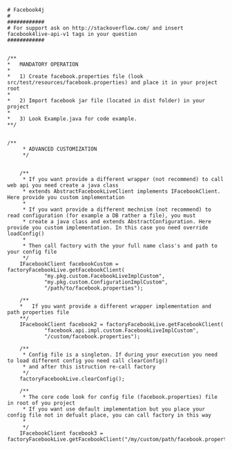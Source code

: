 	# Facebook4j
	#
	############
	# For support ask on http://stackoverflow.com/ and insert facebook4live-api-v1 tags in your question
	############


	/**
	*	MANDATORY OPERATION
	*
	* 	1) Create facebook.properties file (look src/test/resources/facebook.properties) and place it in your project root
	*
	*	2) Import facebook jar file (located in dist folder) in your project
	*
	*	3) Look Example.java for code example.
	**/


	/**
         * ADVANCED CUSTOMIZATION
         */
        
        
        /**
         * If you want provide a different wrapper (not recommend) to call web api you need create a java class
         * extends AbstractFacebookLiveClient implements IFacebookClient. Here provide you custom implementation
         * 
         * If you want provide a different mechnism (not recommend) to read configuration (for example a DB rather a file), you must
         * create a java class and extends AbstractConfiguration. Here provide you custom implementation. In this case you need override loadConfig()
         * 
         * Then call factory with the your full name class's and path to your config file
         */
        IFacebookClient facebookCustom = factoryFacebookLive.getFacebookClient(
                "my.pkg.custom.FacebookLiveImplCustom",
                "my.pkg.custom.ConfigurationImplCustom",
                "/path/to/facebook.properties");

		/**
		*	If you want provide a different wrapper implementation and path properties file
		**/
        IFacebookClient facebook2 = factoryFacebookLive.getFacebookClient(
        		"facebook.api.impl.custom.FacebookLiveImplCustom",
                "/custom/facebook.properties");

        /**
         * Config file is a singleton. If during your execution you need to load different config you need call clearConfig()
         * and after this istruction re-call factory
         */
        factoryFacebookLive.clearConfig();
		
        /**
         * The core code look for config file (facebook.properties) file in root of you project
         * If you want use default implementation but you place your config file not in defualt place, you can call factory in this way
         * 
         */
        IFacebookClient facebook3 = factoryFacebookLive.getFacebookClient("/my/custom/path/facebook.properties");
